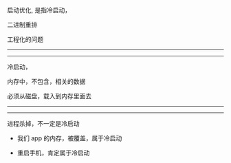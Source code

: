 启动优化,     是指冷启动，


二进制重排




工程化的问题



<hr>


<hr>

冷启动，


内存中，不包含，相关的数据


必须从磁盘，载入到内存里面去

<hr>




<hr>




进程杀掉，不一定是冷启动




* 我们 app 的内存，被覆盖，属于冷启动



* 重启手机，肯定属于冷启动


